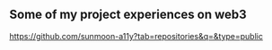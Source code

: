 ## Some of my project experiences on web3

https://github.com/sunmoon-a11y?tab=repositories&q=&type=public
